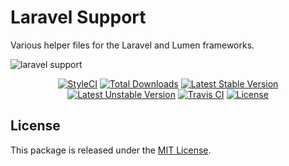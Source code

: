 # Laravel Support

Various helper files for the Laravel and Lumen frameworks.

![laravel support](https://user-images.githubusercontent.com/10347617/80062106-a1108300-853b-11ea-8704-ed46b41a8081.png)

<p align="center">
    <a href="https://styleci.io/repos/180017051"><img src="https://styleci.io/repos/180017051/shield" alt="StyleCI" /></a>
    <a href="https://packagist.org/packages/andrey-helldar/laravel-support"><img src="https://img.shields.io/packagist/dt/andrey-helldar/laravel-support.svg?style=flat-square" alt="Total Downloads" /></a>
    <a href="https://packagist.org/packages/andrey-helldar/laravel-support"><img src="https://poser.pugx.org/andrey-helldar/laravel-support/v/stable?format=flat-square" alt="Latest Stable Version" /></a>
    <a href="https://packagist.org/packages/andrey-helldar/laravel-support"><img src="https://poser.pugx.org/andrey-helldar/laravel-support/v/unstable?format=flat-square" alt="Latest Unstable Version" /></a>
    <a href="https://travis-ci.org/andrey-helldar/laravel-support"><img src="https://travis-ci.org/andrey-helldar/laravel-support.svg?branch=master" alt="Travis CI" /></a>
    <a href="LICENSE"><img src="https://poser.pugx.org/andrey-helldar/laravel-support/license?format=flat-square" alt="License" /></a>
</p>


## License

This package is released under the [MIT License](LICENSE).
